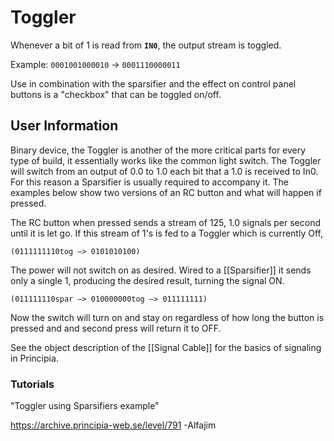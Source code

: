 # Toggler
Whenever a bit of 1 is read from **`IN0`**, the output stream is toggled.

Example: `0001001000010` -> `0001110000011`

Use in combination with the sparsifier and the effect on control panel buttons is a "checkbox" that can be toggled on/off.

## User Information
Binary device, the Toggler is another of the more critical parts for every type of build, it essentially works like the common light switch. The Toggler will switch from an output of 0.0 to 1.0 each bit that a 1.0 is received to In0. For this reason a Sparsifier is usually required to accompany it. The examples below show two versions of an RC button and what will happen if pressed.

The RC button when pressed sends a stream of 125, 1.0 signals per second until it is let go. If this stream of 1's is fed to a Toggler which is currently Off,

`(0111111110tog —> 0101010100)`

The power will not switch on as desired. Wired to a [[Sparsifier]] it sends only a single 1, producing the desired result, turning the signal ON.

`(011111110spar —> 010000000tog —> 011111111)`

Now the switch will turn on and stay on regardless of how long the button is pressed and and second press will return it to OFF.

See the object description of the [[Signal Cable]] for the basics of signaling in Principia.

### Tutorials
"Toggler using Sparsifiers example"

https://archive.principia-web.se/level/791 -Alfajim